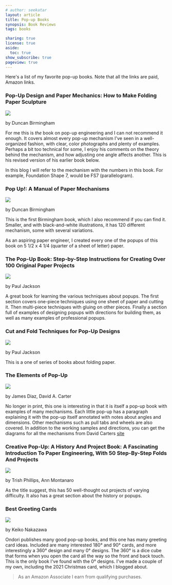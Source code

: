```yaml
---
# author: seekatar
layout: article
title: Pop-up Books
synopsis: Book Reviews
tags: books

sharing: true
license: true
aside:
  toc: true
show_subscribe: true
pageview: true
---
```

Here's a list of my favorite pop-up books. Note that all the links are paid, Amazon links.

### Pop-Up Design and Paper Mechanics: How to Make Folding Paper Sculpture

<a href="https://www.amazon.com/gp/product/1784945145?ie=UTF8&linkCode=li2&tag=seekatar-20&linkId=9ce0d2fcced465127a04acaaa1c8a59a&language=en_US&ref_=as_li_ss_il" target="_blank"><img border="0" src="//ws-na.amazon-adsystem.com/widgets/q?_encoding=UTF8&ASIN=1784945145&Format=_SL160_&ID=AsinImage&MarketPlace=US&ServiceVersion=20070822&WS=1&tag=seekatar-20&language=en_US" ></a><img src="https://ir-na.amazon-adsystem.com/e/ir?t=seekatar-20&language=en_US&l=li2&o=1&a=1784945145" width="1" height="1" border="0" alt="" style="border:none !important; margin:0px !important;" />

by Duncan Birmingham

For me this is _the_ book on pop-up engineering and I can not recommend it enough. It covers almost every pop-up mechanism I've seen in a well-organized fashion, with clear, color photographs and plenty of examples. Perhaps a bit too technical for some, I enjoy his comments on the theory behind the mechanism, and how adjusting one angle affects another. This is his revised version of his earlier book below.

In this blog I will refer to the mechanism with the numbers in this book. For example, Foundation Shape 7, would be FS7 (parallelogram).

### Pop Up!: A Manual of Paper Mechanisms

<a href="https://www.amazon.com/gp/product/1899618090?ie=UTF8&linkCode=li2&tag=seekatar-20&linkId=a037ef5afd92260b015da2ab66488c25&language=en_US&ref_=as_li_ss_il" target="_blank"><img border="0" src="//ws-na.amazon-adsystem.com/widgets/q?_encoding=UTF8&ASIN=1899618090&Format=_SL160_&ID=AsinImage&MarketPlace=US&ServiceVersion=20070822&WS=1&tag=seekatar-20&language=en_US" ></a><img src="https://ir-na.amazon-adsystem.com/e/ir?t=seekatar-20&language=en_US&l=li2&o=1&a=1899618090" width="1" height="1" border="0" alt="" style="border:none !important; margin:0px !important;" />

by Duncan Birmingham

This is the first Birmingham book, which I also recommend if you can find it. Smaller, and with black-and-white illustrations, it has 120 different mechanism, some with several variations.

As an aspiring paper engineer, I created every one of the popups of this book on 5 1/2 x 4 1/4 (quarter of a sheet of letter) paper.

### The Pop-Up Book: Step-by-Step Instructions for Creating Over 100 Original Paper Projects

<a href="https://www.amazon.com/gp/product/0805028846?ie=UTF8&linkCode=li2&tag=seekatar-20&linkId=16587a5c3b580eff44fcc37e6fed8b8c&language=en_US&ref_=as_li_ss_il" target="_blank"><img border="0" src="//ws-na.amazon-adsystem.com/widgets/q?_encoding=UTF8&ASIN=0805028846&Format=_SL160_&ID=AsinImage&MarketPlace=US&ServiceVersion=20070822&WS=1&tag=seekatar-20&language=en_US" ></a><img src="https://ir-na.amazon-adsystem.com/e/ir?t=seekatar-20&language=en_US&l=li2&o=1&a=0805028846" width="1" height="1" border="0" alt="" style="border:none !important; margin:0px !important;" />

by Paul Jackson

A great book for learning the various techniques about popups. The first section covers one-piece techniques using one sheet of paper and cutting it. Then multi-piece techniques with gluing on other pieces. Finally a section full of examples of designing popups with directions for building them, as well as many examples of professional popups.

### Cut and Fold Techniques for Pop-Up Designs

<a href="https://www.amazon.com/gp/product/1780673272?ie=UTF8&linkCode=li2&tag=seekatar-20&linkId=b369ceb548113e14bec77c75bd3c5be7&language=en_US&ref_=as_li_ss_il" target="_blank"><img border="0" src="//ws-na.amazon-adsystem.com/widgets/q?_encoding=UTF8&ASIN=1780673272&Format=_SL160_&ID=AsinImage&MarketPlace=US&ServiceVersion=20070822&WS=1&tag=seekatar-20&language=en_US" ></a><img src="https://ir-na.amazon-adsystem.com/e/ir?t=seekatar-20&language=en_US&l=li2&o=1&a=1780673272" width="1" height="1" border="0" alt="" style="border:none !important; margin:0px !important;" />

by Paul Jackson

This is a one of series of books about folding paper.

### The Elements of Pop-Up

<a href="https://www.amazon.com/gp/product/0689822243?ie=UTF8&linkCode=li2&tag=seekatar-20&linkId=c95e5a13fd1193d3ab46920e5f7e4e4a&language=en_US&ref_=as_li_ss_il" target="_blank"><img border="0" src="//ws-na.amazon-adsystem.com/widgets/q?_encoding=UTF8&ASIN=0689822243&Format=_SL160_&ID=AsinImage&MarketPlace=US&ServiceVersion=20070822&WS=1&tag=seekatar-20&language=en_US" ></a><img src="https://ir-na.amazon-adsystem.com/e/ir?t=seekatar-20&language=en_US&l=li2&o=1&a=0689822243" width="1" height="1" border="0" alt="" style="border:none !important; margin:0px !important;" />

by James Diaz, David A. Carter

No longer in print, this one is interesting in that it is itself a pop-up book with examples of many mechanisms. Each little pop-up has a paragraph explaining it with the pop-up itself annotated with notes about angles and dimensions. Other mechanisms such as pull tabs and wheels are also covered.  In addition to the working samples and directions, you can get the diagrams for all the mechanisms from David Carters [site](http://www.popupbooks.com/surprise.html)

### Creative Pop-Up: A History And Project Book: A Fascinating Introduction To Paper Engineering, With 50 Step-By-Step Folds And Projects

<a href="https://www.amazon.com/gp/product/1780193025?ie=UTF8&linkCode=li2&tag=seekatar-20&linkId=4912794cec063b4e622b397f15a4bdbf&language=en_US&ref_=as_li_ss_il" target="_blank"><img border="0" src="//ws-na.amazon-adsystem.com/widgets/q?_encoding=UTF8&ASIN=1780193025&Format=_SL160_&ID=AsinImage&MarketPlace=US&ServiceVersion=20070822&WS=1&tag=seekatar-20&language=en_US" ></a><img src="https://ir-na.amazon-adsystem.com/e/ir?t=seekatar-20&language=en_US&l=li2&o=1&a=1780193025" width="1" height="1" border="0" alt="" style="border:none !important; margin:0px !important;" />

by Trish Phillips, Ann Montanaro

As the title suggest, this has 50 well-thought out projects of varying difficulty. It also has a great section about the history or popups.

### Best Greeting Cards

<a href="https://www.amazon.com/Pop-Up-Greeting-Cards-Origami-Classroom/dp/0870409646?keywords=nakazawa+cards&qid=1636903473&sr=8-11&linkCode=li2&tag=seekatar-20&linkId=db4c44d1669d161dbcad4b5e0f102e5b&language=en_US&ref_=as_li_ss_il" target="_blank"><img border="0" src="//ws-na.amazon-adsystem.com/widgets/q?_encoding=UTF8&ASIN=0870409646&Format=_SL160_&ID=AsinImage&MarketPlace=US&ServiceVersion=20070822&WS=1&tag=seekatar-20&language=en_US" ></a><img src="https://ir-na.amazon-adsystem.com/e/ir?t=seekatar-20&language=en_US&l=li2&o=1&a=0870409646" width="1" height="1" border="0" alt="" style="border:none !important; margin:0px !important;" />

by Keiko Nakazawa

Ondori publishes many good pop-up books, and this one has many greeting card ideas. Included are many interested 180&deg; and 90&deg; cards, and more interestingly a 360&deg; design and many 0&deg; designs. The 360&deg; is a dice cube that forms when you open the card all the way so the front and back touch. This is the only book I've found with the 0&deg; designs. I've made a couple of my own, including the 2021 Christmas card, which I blogged about.

> As an Amazon Associate I earn from qualifying purchases.
